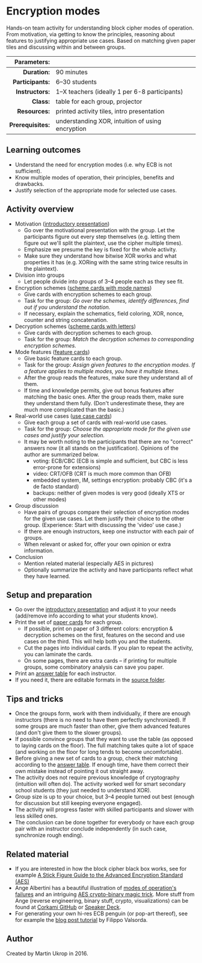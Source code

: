# Encryption modes

Hands-on team activity for understanding block cipher modes of operation. From motivation, via getting to know the principles, reasoning about features to justifying appropriate use cases. Based on matching given paper tiles and discussing within and between groups.

| Parameters:        |                                     |
| -----------------: | :---------------------------------- |
| **Duration:**      | 90 minutes                          |
| **Participants:**  | 6–30 students                       |
| **Instructors:**   | 1–X teachers (ideally 1 per 6-8 participants)    |
| **Class:**         | table for each group, projector                  |
| **Resources:**     | printed activity tiles, intro presentation       |
| **Prerequisites:** | understanding XOR, intuition of using encryption |

## Learning outcomes

* Understand the need for encryption modes (i.e. why ECB is not sufficient).
* Know multiple modes of operation, their principles, benefits and drawbacks.
* Justify selection of the appropriate mode for selected use cases.

## Activity overview

* Motivation ([introductory presentation](slides.pdf))
  * Go over the motivational presentation with the group. Let the participants figure out every step themselves (e.g. letting them figure out we'll split the plaintext, use the cipher multiple times).
  * Emphasize we presume the key is fixed for the whole activity.
  * Make sure they understand how bitwise XOR works and what properties it has (e.g. XORing with the same string twice results in the plaintext).
* Division into groups
  * Let people divide into groups of 3–4 people each as they see fit.
* Encryption schemes ([scheme cards with mode names](cards.pdf))
  * Give cards with encryption schemes to each group.
  * Task for the group: *Go over the schemes, identify differences, find out if you understand the notation.*
  * If necessary, explain the schematics, field coloring, XOR, nonce, counter and string concatenation.
* Decryption schemes ([scheme cards with letters](cards.pdf))
  * Give cards with decryption schemes to each group.
  * Task for the group: *Match the decryption schemes to corresponding encryption schemes.*
* Mode features ([feature cards](cards.pdf))
  * Give basic feature cards to each group.
  * Task for the group: *Assign given features to the encryption modes. If a feature applies to multiple modes, you have it multiple times.*
  * After the group reads the features, make sure they understand all of them.
  * If time and knowledge permits, give out bonus features after matching the basic ones. After the group reads them, make sure they understand them fully. (Don't underestimate these, they are much more complicated than the basic.)
* Real-world use cases ([use case cards](cards.pdf))
  * Give each group a set of cards with real-world use cases.
  * Task for the group: *Choose the appropriate mode for the given use cases and justify your selection.*
  * It may be worth noting to the participants that there are no "correct" answers now (it all stands on the justification). Opinions of the author are summarized below.
    * voting: ECB/CBC (ECB is simple and sufficient, but CBC is less error-prone for extensions)
    * video: CRT/OFB (CRT is much more common than OFB)
    * embedded system, IM, settings encryption: probably CBC (it's a de facto standard)
    * backups: neither of given modes is very good (ideally XTS or other modes)
* Group discussion
  * Have pairs of groups compare their selection of encryption modes for the given use cases. Let them justify their choice to the other group. (Experience: Start with discussing the 'video' use case.)
  * If there are enough instructors, keep one instructor with each pair of groups.
  * When relevant or asked for, offer your own opinion or extra information.
* Conclusion
  * Mention related material (especially AES in pictures)
  * Optionally summarize the activity and have participants reflect what they have learned.

## Setup and preparation

* Go over the [introductory presentation](slides.pdf) and adjust it to your needs (add/remove info according to what your students know). 
* Print the set of [paper cards](cards.pdf) for each group.
  * If possible, print on paper of 3 different colors: encryption & decryption schemes on the first, features on the second and use cases on the third. This will help both you and the students.
  * Cut the pages into individual cards. If you plan to repeat the activity, you can laminate the cards.
  * On some pages, there are extra cards – if printing for multiple groups, some combinatory analysis can save you paper.
* Print an [answer table](key.pdf) for each instructor.
* If you need it, there are editable formats in the [source folder](sources).

## Tips and tricks

* Once the groups form, work with them individually, if there are enough instructors (there is no need to have them perfectly synchronized). If some groups are much faster than other, give them advanced features (and don't give them to the slower groups).
* If possible convince groups that they want to use the table (as opposed to laying cards on the floor). The full matching takes quite a lot of space (and working on the floor for long tends to become uncomfortable).
* Before giving a new set of cards to a group, check their matching according to the [answer table](key.pdf). If 
enough time, have them correct their own mistake instead of pointing it out straight away.
* The activity does not require previous knowledge of cryptography (intuition will often do). The activity worked well for smart secondary school students (they just needed to understand XOR).
* Group size is up to your choice, but 3–4 people turned out best (enough for discussion but still keeping everyone engaged).
* The activity will progress faster with skilled participants and slower with less skilled ones.
* The conclusion can be done together for everybody or have each group pair with an instructor conclude independently (in such case, synchronize rough ending).

## Related material

* If you are interested in how the block cipher black box works, see for example [A Stick Figure Guide to the Advanced Encryption Standard (AES)](http://www.moserware.com/2009/09/stick-figure-guide-to-advanced.html)
* Ange Albertini has a beautiful illustration of [modes of operation's failures](https://raw.githubusercontent.com/corkami/pics/master/binary/CryptoModes.png) and an intriguing [AES crypto-binary magic trick](https://speakerdeck.com/ange/when-aes-equals-episode-v). More stuff from Ange (reverse engineering, binary stuff, crypto, visualizations) can be found at [Corkami GitHub](https://github.com/corkami) or [Speaker Deck](https://speakerdeck.com/ange).
* For generating your own hi-res ECB penguin (or pop-art thereof), see for example the [blog post tutorial](https://blog.filippo.io/the-ecb-penguin/) by Filippo Valsorda.

## Author

Created by Martin Ukrop in 2016.
